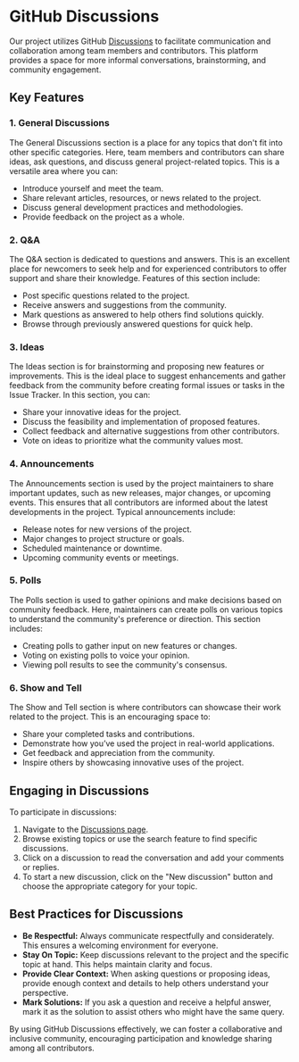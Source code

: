 # GitHub Discussions

Our project utilizes GitHub [Discussions](https://github.com/nodura/contower/discussions) to facilitate communication and collaboration among team members and contributors. This platform provides a space for more informal conversations, brainstorming, and community engagement.

## Key Features

### 1. General Discussions

The General Discussions section is a place for any topics that don't fit into other specific categories. Here, team members and contributors can share ideas, ask questions, and discuss general project-related topics. This is a versatile area where you can:

-   Introduce yourself and meet the team.
-   Share relevant articles, resources, or news related to the project.
-   Discuss general development practices and methodologies.
-   Provide feedback on the project as a whole.

### 2. Q&A

The Q&A section is dedicated to questions and answers. This is an excellent place for newcomers to seek help and for experienced contributors to offer support and share their knowledge. Features of this section include:

-   Post specific questions related to the project.
-   Receive answers and suggestions from the community.
-   Mark questions as answered to help others find solutions quickly.
-   Browse through previously answered questions for quick help.

### 3. Ideas

The Ideas section is for brainstorming and proposing new features or improvements. This is the ideal place to suggest enhancements and gather feedback from the community before creating formal issues or tasks in the Issue Tracker. In this section, you can:

-   Share your innovative ideas for the project.
-   Discuss the feasibility and implementation of proposed features.
-   Collect feedback and alternative suggestions from other contributors.
-   Vote on ideas to prioritize what the community values most.

### 4. Announcements

The Announcements section is used by the project maintainers to share important updates, such as new releases, major changes, or upcoming events. This ensures that all contributors are informed about the latest developments in the project. Typical announcements include:

-   Release notes for new versions of the project.
-   Major changes to project structure or goals.
-   Scheduled maintenance or downtime.
-   Upcoming community events or meetings.

### 5. Polls

The Polls section is used to gather opinions and make decisions based on community feedback. Here, maintainers can create polls on various topics to understand the community's preference or direction. This section includes:

-   Creating polls to gather input on new features or changes.
-   Voting on existing polls to voice your opinion.
-   Viewing poll results to see the community's consensus.

### 6. Show and Tell

The Show and Tell section is where contributors can showcase their work related to the project. This is an encouraging space to:

-   Share your completed tasks and contributions.
-   Demonstrate how you’ve used the project in real-world applications.
-   Get feedback and appreciation from the community.
-   Inspire others by showcasing innovative uses of the project.

## Engaging in Discussions

To participate in discussions:

1. Navigate to the [Discussions page](https://github.com/nodura/contower/discussions).
2. Browse existing topics or use the search feature to find specific discussions.
3. Click on a discussion to read the conversation and add your comments or replies.
4. To start a new discussion, click on the "New discussion" button and choose the appropriate category for your topic.

## Best Practices for Discussions

-   **Be Respectful:** Always communicate respectfully and considerately. This ensures a welcoming environment for everyone.
-   **Stay On Topic:** Keep discussions relevant to the project and the specific topic at hand. This helps maintain clarity and focus.
-   **Provide Clear Context:** When asking questions or proposing ideas, provide enough context and details to help others understand your perspective.
-   **Mark Solutions:** If you ask a question and receive a helpful answer, mark it as the solution to assist others who might have the same query.

By using GitHub Discussions effectively, we can foster a collaborative and inclusive community, encouraging participation and knowledge sharing among all contributors.
